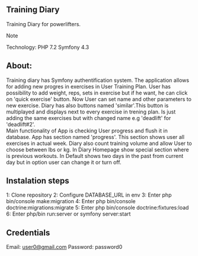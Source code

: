## Training Diary

Training Diary for powerlifters.

> [!NOTE]
> Technology: PHP 7.2 Symfony 4.3

## About:
Training diary has Symfony authentification system.
The application allows for adding new progres in exercises in User Training Plan.
User has possibility to add weight, reps, sets in exercise but if he want, he can click on 'quick exercise' button. Now User can set name and other parameters to new exercise.
Diary has also buttons named 'similar'.This button is multiplayed and displays next to every exercise in trening plan. Is just adding the same exercises but with changed name e.g 'deadlift' for 'deadlift#2'.  
Main functionality of App is checking User progress and flush it in database.
App has section named 'progress'. This section shows user all exercises in actual week.
Diary also count training volume and allow User to choose between lbs or kg.
In Diary Homepage show special section where is previous workouts. In Default shows two days in the past from current day but in option user can change it or turn off.

## Instalation steps

1: Clone repository
2: Configure DATABASE_URL in env
3: Enter php bin/console make:migration
4: Enter php bin/console doctrine:migrations:migrate
5: Enter php bin/console doctrine:fixtures:load
6: Enter php/bin run:server or symfony server:start

## Credentials
Email: user0@gmail.com
Password: password0
